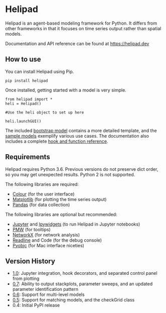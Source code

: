 # Helipad

Helipad is an agent-based modeling framework for Python. It differs from other frameworks in that it focuses on time series output rather than spatial models.

Documentation and API reference can be found at https://helipad.dev

## How to use

You can install Helipad using Pip.

	pip install helipad

Once installed, getting started with a model is very simple. 

	from helipad import *
	heli = Helipad()
	
	#Use the heli object to set up here
	
	heli.launchGUI()

The included [bootstrap model](https://github.com/charwick/helipad/blob/master/sample-models/bootstrap.py) contains a more detailed template, and the [sample models](https://github.com/charwick/helipad/tree/master/sample-models) exemplify various use cases. The documentation also includes a complete [hook and function reference](https://helipad.dev/functions/).

## Requirements

Helipad requires Python 3.6. Previous versions do not preserve dict order, so you may get unexpected results. Python 2 is not supported.

The following libraries are required:

* [Colour](https://pypi.org/project/colour/) (for the user interface)
* [Matplotlib](https://matplotlib.org/) (for plotting the time series output)
* [Pandas](https://pandas.pydata.org/) (for data collection)

The following libraries are optional but recommended:

* [Jupyter](https://jupyter.org/) and [Ipywidgets](https://pypi.org/project/ipywidgets/) (to run Helipad in Jupyter notebooks)
* [PMW](https://pypi.org/project/Pmw/) (for tooltips)
* [NetworkX](http://networkx.github.io/) (for network analysis)
* [Readline](https://pypi.org/project/readline/) and Code (for the debug console)
* [Pyobjc](https://pypi.org/project/pyobjc/) (for Mac interface niceties)

## Version History

* [1.0](https://helipad.dev/2020/08/helipad-1-0/): Jupyter integration, hook decorators, and separated control panel from plotting
* [0.7](https://helipad.dev/2020/06/helipad-0-7/): Ability to output stackplots, parameter sweeps, and an updated parameter identification pattern
* [0.6](https://helipad.dev/2020/05/helipad-0-6/): Support for multi-level models
* [0.5](https://helipad.dev/2020/03/helipad-0-5/): Support for matching models, and the checkGrid class
* 0.4: Initial PyPI release